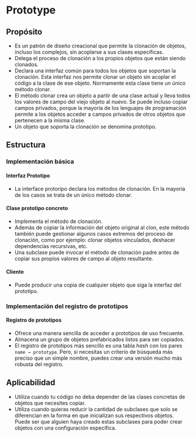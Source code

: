 # Prototype

## Propósito

* Es un patrón de diseño creacional que permite la clonación de objetos,  incluso los complejos, sin acoplarse a sus clases específicas.
* Delega el proceso de clonación a los propios objetos que están siendo clonados.
* Declara una interfaz común para todos los objetos que soportan la clonación. Esta interfaz nos permite clonar un objeto sin acoplar el código a la clase de ese objeto. Normamente esta clase tiene un único método clonar.
* El método clonar crea un objeto a partir de una clase actual y lleva todos los valores de campo del viejo objeto al nuevo. Se puede incluso copiar campos privados, porque la mayoría de los  lenguajes de programación permite a los objetos acceder a campos  privados de otros objetos que pertenecen a la misma clase.
* Un objeto que soporta la clonación se denomina prototipo.

## Estructura

### Implementación básica

#### Interfaz Prototipo

* La interface protoripo declara los métodos de clonación. En la mayoría de los casos se trata de un único método clonar.

#### Clase prototipo concreto

* Implementa el método de clonación.
* Además de copiar la información del objeto original al clon, este método también puede gestionar algunos casos extremos del proceso de clonación, como por ejemplo: clonar objetos vinculados, deshacer dependencias recursivas, etc.
* Una subclase puede invocar el método de clonación padre antes de copiar sus propios valores de campo al objeto resultante.

#### Cliente

* Puede producir una copia de cualquier objeto que siga la interfaz del prototipo.

### Implementación del registro de prototipos

#### Registro de prototipos

* Ofrece una manera sencilla de acceder a prototipos de uso frecuente.
* Almacena un grupo de objetos prefabricados listos para ser copiados.
* El registro de prototipos más sencillo es una tabla *hash* con los pares `name → prototype`. Pero, si necesitas un criterio de búsqueda más preciso que un  simple nombre, puedes crear una versión mucho más robusta del registro.

## Aplicabilidad

* Utiliza cuando tu código no deba depender de las clases concretas de objetos que necesites copiar.
* Utiliza cuando quieras reducir la cantidad de subclases que solo se diferencian  en la forma en que inicializan sus respectivos objetos. Puede ser que  alguien haya creado estas subclases para poder crear objetos con una  configuración específica.
